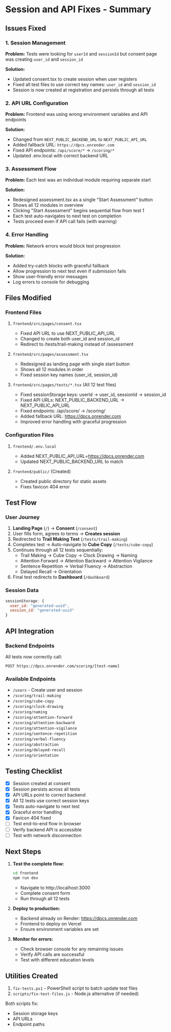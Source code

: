 # Session and API Fixes - Summary

## Issues Fixed

### 1. Session Management
**Problem:** Tests were looking for `userId` and `sessionId` but consent page was creating `user_id` and `session_id`

**Solution:**
- Updated consent.tsx to create session when user registers
- Fixed all test files to use correct key names: `user_id` and `session_id`
- Session is now created at registration and persists through all tests

### 2. API URL Configuration
**Problem:** Frontend was using wrong environment variables and API endpoints

**Solution:**
- Changed from `NEXT_PUBLIC_BACKEND_URL` to `NEXT_PUBLIC_API_URL`
- Added fallback URL: `https://dpcs.onrender.com`
- Fixed API endpoints: `/api/score/*` → `/scoring/*`
- Updated .env.local with correct backend URL

### 3. Assessment Flow
**Problem:** Each test was an individual module requiring separate start

**Solution:**
- Redesigned assessment.tsx as a single "Start Assessment" button
- Shows all 12 modules in overview
- Clicking "Start Assessment" begins sequential flow from test 1
- Each test auto-navigates to next test on completion
- Tests proceed even if API call fails (with warning)

### 4. Error Handling
**Problem:** Network errors would block test progression

**Solution:**
- Added try-catch blocks with graceful fallback
- Allow progression to next test even if submission fails
- Show user-friendly error messages
- Log errors to console for debugging

## Files Modified

### Frontend Files
1. `frontend/src/pages/consent.tsx`
   - Fixed API URL to use NEXT_PUBLIC_API_URL
   - Changed to create both user_id and session_id
   - Redirect to /tests/trail-making instead of /assessment

2. `frontend/src/pages/assessment.tsx`
   - Redesigned as landing page with single start button
   - Shows all 12 modules in order
   - Fixed session key names (user_id, session_id)

3. `frontend/src/pages/tests/*.tsx` (All 12 test files)
   - Fixed sessionStorage keys: userId → user_id, sessionId → session_id
   - Fixed API URLs: NEXT_PUBLIC_BACKEND_URL → NEXT_PUBLIC_API_URL
   - Fixed endpoints: /api/score/ → /scoring/
   - Added fallback URL: https://dpcs.onrender.com
   - Improved error handling with graceful progression

### Configuration Files
1. `frontend/.env.local`
   - Added NEXT_PUBLIC_API_URL=https://dpcs.onrender.com
   - Updated NEXT_PUBLIC_BACKEND_URL to match

2. `frontend/public/` (Created)
   - Created public directory for static assets
   - Fixes favicon 404 error

## Test Flow

### User Journey
1. **Landing Page** (`/`) → **Consent** (`/consent`)
2. User fills form, agrees to terms → **Creates session**
3. Redirected to **Trail Making Test** (`/tests/trail-making`)
4. Completes test → Auto-navigate to **Cube Copy** (`/tests/cube-copy`)
5. Continues through all 12 tests sequentially:
   - Trail Making → Cube Copy → Clock Drawing → Naming
   - Attention Forward → Attention Backward → Attention Vigilance
   - Sentence Repetition → Verbal Fluency → Abstraction
   - Delayed Recall → Orientation
6. Final test redirects to **Dashboard** (`/dashboard`)

### Session Data
```javascript
sessionStorage: {
  user_id: "generated-uuid",
  session_id: "generated-uuid"
}
```

## API Integration

### Backend Endpoints
All tests now correctly call:
```
POST https://dpcs.onrender.com/scoring/[test-name]
```

### Available Endpoints
- `/users` - Create user and session
- `/scoring/trail-making`
- `/scoring/cube-copy`
- `/scoring/clock-drawing`
- `/scoring/naming`
- `/scoring/attention-forward`
- `/scoring/attention-backward`
- `/scoring/attention-vigilance`
- `/scoring/sentence-repetition`
- `/scoring/verbal-fluency`
- `/scoring/abstraction`
- `/scoring/delayed-recall`
- `/scoring/orientation`

## Testing Checklist

- [x] Session created at consent
- [x] Session persists across all tests
- [x] API URLs point to correct backend
- [x] All 12 tests use correct session keys
- [x] Tests auto-navigate to next test
- [x] Graceful error handling
- [x] Favicon 404 fixed
- [ ] Test end-to-end flow in browser
- [ ] Verify backend API is accessible
- [ ] Test with network disconnection

## Next Steps

1. **Test the complete flow:**
   ```bash
   cd frontend
   npm run dev
   ```
   - Navigate to http://localhost:3000
   - Complete consent form
   - Run through all 12 tests

2. **Deploy to production:**
   - Backend already on Render: https://dpcs.onrender.com
   - Frontend to deploy on Vercel
   - Ensure environment variables are set

3. **Monitor for errors:**
   - Check browser console for any remaining issues
   - Verify API calls are successful
   - Test with different education levels

## Utilities Created

1. `fix-tests.ps1` - PowerShell script to batch update test files
2. `scripts/fix-test-files.js` - Node.js alternative (if needed)

Both scripts fix:
- Session storage keys
- API URLs
- Endpoint paths
